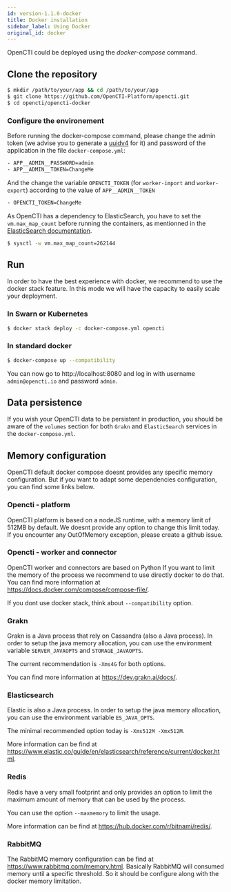 ```yaml
---
id: version-1.1.0-docker
title: Docker installation
sidebar_label: Using Docker
original_id: docker
---
```


OpenCTI could be deployed using the *docker-compose* command.

## Clone the repository

```bash
$ mkdir /path/to/your/app && cd /path/to/your/app
$ git clone https://github.com/OpenCTI-Platform/opencti.git
$ cd opencti/opencti-docker
```

### Configure the environement

Before running the docker-compose command, please change the admin token (we advise you to generate a [uuidv4](https://www.uuidgenerator.net/) for it) and password of the application in the file `docker-compose.yml`:

```bash
- APP__ADMIN__PASSWORD=admin
- APP__ADMIN__TOKEN=ChangeMe
```

And the change the variable `OPENCTI_TOKEN` (for `worker-import` and `worker-export`) according to the value of `APP__ADMIN__TOKEN`

```bash
- OPENCTI_TOKEN=ChangeMe
```

As OpenCTI has a dependency to ElasticSearch, you have to set the `vm.max_map_count` before running the containers, as mentionned in the [ElasticSearch documentation](https://www.elastic.co/guide/en/elasticsearch/reference/current/docker.html#docker-cli-run-prod-mode).

```bash
$ sysctl -w vm.max_map_count=262144 
```

## Run

In order to have the best experience with docker, we recommend to use the docker stack feature. 
In this mode we will have the capacity to easily scale your deployment.

### In Swarn or Kubernetes
```bash
$ docker stack deploy -c docker-compose.yml opencti
```

### In standard docker
```bash
$ docker-compose up --compatibility
```

You can now go to http://localhost:8080 and log in with username `admin@opencti.io` and password `admin`.

## Data persistence

If you wish your OpenCTI data to be persistent in production, you should be aware of the  `volumes` section for both `Grakn` and `ElasticSearch` services in the `docker-compose.yml`.

## Memory configuration

OpenCTI default docker compose doesnt provides any specific memory configuration. 
But if you want to adapt some dependencies configuration, you can find some links below.

### Opencti - platform

OpenCTI platform is based on a nodeJS runtime, with a memory limit of 512MB by default.
We doesnt provide any option to change this limit today. If you encounter any OutOfMemory exception, please create a github issue.

### Opencti - worker and connector

OpenCTI worker and connectors are based on Python If you want to limit the memory of the process we recommend to use directly docker to do that.
You can find more information at https://docs.docker.com/compose/compose-file/. 

If you dont use docker stack, think about `--compatibility` option.

### Grakn 

Grakn is a Java process that rely on Cassandra (also a Java process). In order to setup the java memory allocation, you can use the environment variable `SERVER_JAVAOPTS` and `STORAGE_JAVAOPTS`. 

The current recommendation is `-Xms4G` for both options.

You can find more information at https://dev.grakn.ai/docs/.

### Elasticsearch

Elastic is also a Java process. In order to setup the java memory allocation, you can use the environment variable `ES_JAVA_OPTS`. 

The minimal recommended option today is `-Xms512M -Xmx512M`.

More information can be find at https://www.elastic.co/guide/en/elasticsearch/reference/current/docker.html.

### Redis

Redis have a very small footprint and only provides an option to limit the maximum amount of memory that can be used by the process.

You can use the option `--maxmemory` to limit the usage. 

More information can be find at https://hub.docker.com/r/bitnami/redis/.

### RabbitMQ

The RabbitMQ memory configuration can be find at https://www.rabbitmq.com/memory.html. Basically RabbitMQ will consumed memory until a specific threshold.
So it should be configure along with the docker memory limitation.